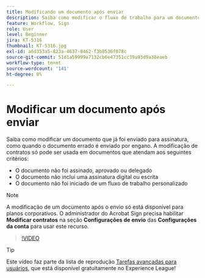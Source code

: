 ```yaml
---
title: Modificando um documento após enviar
description: Saiba como modificar o fluxo de trabalho para um documento que já está em andamento
feature: Workflow, Sign
role: User
level: Beginner
jira: KT-5316
thumbnail: KT-5316.jpg
exl-id: a6d353a5-823a-4637-8462-f3b8536f078c
source-git-commit: 51d1a59999a7132cb6e47351cc39a93d9a38eaeb
workflow-type: tm+mt
source-wordcount: '141'
ht-degree: 0%

---
```


# Modificar um documento após enviar

Saiba como modificar um documento que já foi enviado para assinatura, como quando o documento errado é enviado por engano. A modificação de contratos só pode ser usada em documentos que atendam aos seguintes critérios:

* O documento não foi assinado, aprovado ou delegado
* O documento não inclui uma assinatura digital ou escrita
* O documento não foi iniciado de um fluxo de trabalho personalizado


>[!NOTE]
>
>A modificação de um documento após o envio só está disponível para planos corporativos. O administrador do Acrobat Sign precisa habilitar **Modificar contratos** na seção **Configurações de envio** das **Configurações da conta** para usar este recurso.

>[!VIDEO](https://video.tv.adobe.com/v/3410738?quality=12&learn=on&hidetitle=true&captions=por_br)

>[!TIP]
>
>Este vídeo faz parte da lista de reprodução [Tarefas avançadas para usuários](https://experienceleague.adobe.com/pt-br/playlists/acrobat-sign-perform-advanced-tasks-business-users), que está disponível gratuitamente no Experience League!
